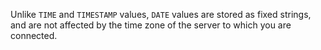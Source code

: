 Unlike `TIME` and `TIMESTAMP` values, `DATE` values are stored as fixed strings, and are not affected by the time zone of the server to which you are connected.
